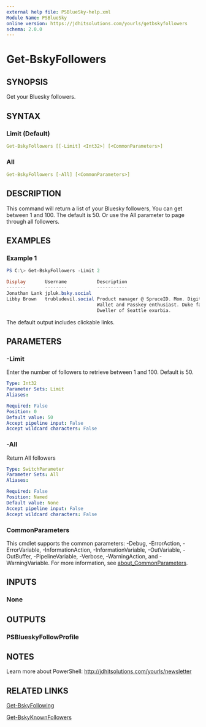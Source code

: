 ```yaml
---
external help file: PSBlueSky-help.xml
Module Name: PSBlueSky
online version: https://jdhitsolutions.com/yourls/getbskyfollowers
schema: 2.0.0
---
```


# Get-BskyFollowers

## SYNOPSIS

Get your Bluesky followers.

## SYNTAX

### Limit (Default)

```yaml
Get-BskyFollowers [[-Limit] <Int32>] [<CommonParameters>]
```

### All

```yaml
Get-BskyFollowers [-All] [<CommonParameters>]
```

## DESCRIPTION

This command will return a list of your Bluesky followers, You can get between 1 and 100. The default is 50. Or use the All parameter to page through all followers.

## EXAMPLES

### Example 1

```powershell
PS C:\> Get-BskyFollowers -Limit 2

Display       Username           Description
-------       --------           -----------
Jonathan Lank jpluk.bsky.social
Libby Brown   trubludevil.social Product manager @ SpruceID. Mom. Digital
                                 Wallet and Passkey enthusiast. Duke fan.
                                 Dweller of Seattle exurbia.
```

The default output includes clickable links.

## PARAMETERS

### -Limit

Enter the number of followers to retrieve between 1 and 100.
Default is 50.

```yaml
Type: Int32
Parameter Sets: Limit
Aliases:

Required: False
Position: 0
Default value: 50
Accept pipeline input: False
Accept wildcard characters: False
```

### -All

Return All followers

```yaml
Type: SwitchParameter
Parameter Sets: All
Aliases:

Required: False
Position: Named
Default value: None
Accept pipeline input: False
Accept wildcard characters: False
```

### CommonParameters

This cmdlet supports the common parameters: -Debug, -ErrorAction, -ErrorVariable, -InformationAction, -InformationVariable, -OutVariable, -OutBuffer, -PipelineVariable, -Verbose, -WarningAction, and -WarningVariable. For more information, see [about_CommonParameters](http://go.microsoft.com/fwlink/?LinkID=113216).

## INPUTS

### None

## OUTPUTS

### PSBlueskyFollowProfile

## NOTES

Learn more about PowerShell: http://jdhitsolutions.com/yourls/newsletter

## RELATED LINKS

[Get-BskyFollowing](Get-BskyFollowing.md)

[Get-BskyKnownFollowers](Get-BskyKnownFollowers.md)

